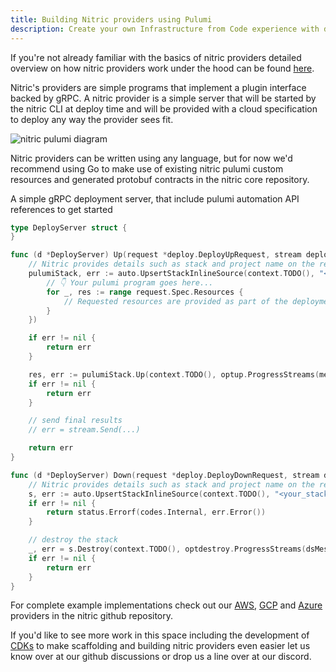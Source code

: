 ```yaml
---
title: Building Nitric providers using Pulumi
description: Create your own Infrastructure from Code experience with deployments powered by Pulumi
---
```


If you're not already familiar with the basics of nitric providers detailed overview on how nitric providers work under the hood can be found [here](../providers/custom/building-custom-provider.md).

Nitric's providers are simple programs that implement a plugin interface backed by gRPC. A nitric provider is a simple server that will be started by the nitric CLI at deploy time and will be provided with a cloud specification to deploy any way the provider sees fit.

![nitric pulumi diagram](/docs/assets/img/nitric-pulumi.png)

Nitric providers can be written using any language, but for now we'd recommend using Go to make use of existing nitric pulumi custom resources and generated protobuf contracts in the nitric core repository.

A simple gRPC deployment server, that include pulumi automation API references to get started

```go
type DeployServer struct {
}

func (d *DeployServer) Up(request *deploy.DeployUpRequest, stream deploy.DeployService_UpServer) error {
    // Nitric provides details such as stack and project name on the request, but you're free to change these up to suit your needs
    pulumiStack, err := auto.UpsertStackInlineSource(context.TODO(), "<your_stack_name>", "<you_stack_project>", func(ctx *pulumi.Context) error {
        // 👇 Your pulumi program goes here...
        for _, res := range request.Spec.Resources {
            // Requested resources are provided as part of the deployment request
        }
    })

    if err != nil {
		return err
	}

    res, err := pulumiStack.Up(context.TODO(), optup.ProgressStreams(messageWriter))
	if err != nil {
		return err
	}

    // send final results
    // err = stream.Send(...)

	return err
}

func (d *DeployServer) Down(request *deploy.DeployDownRequest, stream deploy.DeployService_DownServer) error {
    // Nitric provides details such as stack and project name on the request, but you're free to change these up to suit your needs
    s, err := auto.UpsertStackInlineSource(context.TODO(), "<your_stack_name>", "<your_project_name>", nil)
	if err != nil {
		return status.Errorf(codes.Internal, err.Error())
	}

	// destroy the stack
	_, err = s.Destroy(context.TODO(), optdestroy.ProgressStreams(dsMessageWriter))
	if err != nil {
		return err
	}
}
```

For complete example implementations check out our [AWS](https://github.com/nitrictech/nitric/tree/develop/cloud/aws), [GCP](https://github.com/nitrictech/nitric/tree/develop/cloud/gcp) and [Azure](https://github.com/nitrictech/nitric/tree/develop/cloud/azure) providers in the nitric github repository.

If you'd like to see more work in this space including the development of [CDKs](../providers/custom/building-custom-provider#future-features) to make scaffolding and building nitric providers even easier let us know over at our github discussions or drop us a line over at our discord.